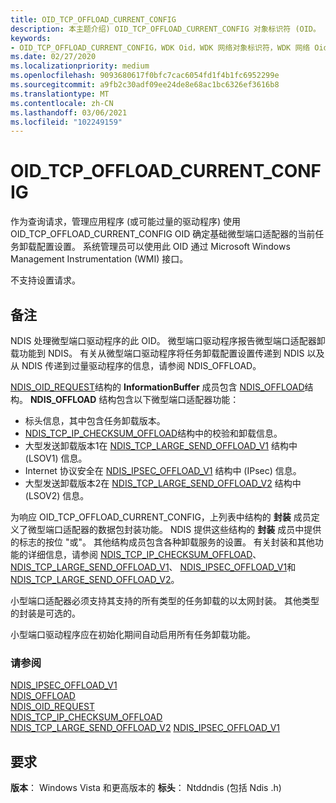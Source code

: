 ```yaml
---
title: OID_TCP_OFFLOAD_CURRENT_CONFIG
description: 本主题介绍) OID_TCP_OFFLOAD_CURRENT_CONFIG 对象标识符 (OID。
keywords:
- OID_TCP_OFFLOAD_CURRENT_CONFIG，WDK Oid，WDK 网络对象标识符，WDK 网络 Oid
ms.date: 02/27/2020
ms.localizationpriority: medium
ms.openlocfilehash: 9093680617f0bfc7cac6054fd1f4b1fc6952299e
ms.sourcegitcommit: a9fb2c30adf09ee24de8e68ac1bc6326ef3616b8
ms.translationtype: MT
ms.contentlocale: zh-CN
ms.lasthandoff: 03/06/2021
ms.locfileid: "102249159"
---
```

# <a name="oid_tcp_offload_current_config"></a>OID_TCP_OFFLOAD_CURRENT_CONFIG

作为查询请求，管理应用程序 (或可能过量的驱动程序) 使用 OID_TCP_OFFLOAD_CURRENT_CONFIG OID 确定基础微型端口适配器的当前任务卸载配置设置。 系统管理员可以使用此 OID 通过 Microsoft Windows Management Instrumentation (WMI) 接口。

不支持设置请求。

## <a name="remarks"></a>备注

NDIS 处理微型端口驱动程序的此 OID。 微型端口驱动程序报告微型端口适配器卸载功能到 NDIS。 有关从微型端口驱动程序将任务卸载配置设置传递到 NDIS 以及从 NDIS 传递到过量驱动程序的信息，请参阅 NDIS_OFFLOAD。

[NDIS_OID_REQUEST](/windows-hardware/drivers/ddi/oidrequest/ns-oidrequest-ndis_oid_request)结构的 **InformationBuffer** 成员包含 [NDIS_OFFLOAD](/windows-hardware/drivers/ddi/ntddndis/ns-ntddndis-_ndis_offload)结构。 **NDIS_OFFLOAD** 结构包含以下微型端口适配器功能：

- 标头信息，其中包含任务卸载版本。
- [NDIS_TCP_IP_CHECKSUM_OFFLOAD](/windows-hardware/drivers/ddi/ntddndis/ns-ntddndis-_ndis_tcp_ip_checksum_offload)结构中的校验和卸载信息。
- 大型发送卸载版本1在 [NDIS_TCP_LARGE_SEND_OFFLOAD_V1](/windows-hardware/drivers/ddi/ntddndis/ns-ntddndis-_ndis_tcp_large_send_offload_v1) 结构中 (LSOV1) 信息。
- Internet 协议安全在 [NDIS_IPSEC_OFFLOAD_V1](/windows-hardware/drivers/ddi/ntddndis/ns-ntddndis-_ndis_ipsec_offload_v1) 结构中 (IPsec) 信息。
- 大型发送卸载版本2在 [NDIS_TCP_LARGE_SEND_OFFLOAD_V2](/windows-hardware/drivers/ddi/ntddndis/ns-ntddndis-_ndis_tcp_large_send_offload_v2) 结构中 (LSOV2) 信息。

为响应 OID_TCP_OFFLOAD_CURRENT_CONFIG，上列表中结构的 **封装** 成员定义了微型端口适配器的数据包封装功能。 NDIS 提供这些结构的 **封装** 成员中提供的标志的按位 "或"。 其他结构成员包含各种卸载服务的设置。 有关封装和其他功能的详细信息，请参阅 [NDIS_TCP_IP_CHECKSUM_OFFLOAD](/windows-hardware/drivers/ddi/ntddndis/ns-ntddndis-_ndis_tcp_ip_checksum_offload)、 [NDIS_TCP_LARGE_SEND_OFFLOAD_V1](/windows-hardware/drivers/ddi/ntddndis/ns-ntddndis-_ndis_tcp_large_send_offload_v1)、 [NDIS_IPSEC_OFFLOAD_V1](/windows-hardware/drivers/ddi/ntddndis/ns-ntddndis-_ndis_ipsec_offload_v1)和 [NDIS_TCP_LARGE_SEND_OFFLOAD_V2](/windows-hardware/drivers/ddi/ntddndis/ns-ntddndis-_ndis_tcp_large_send_offload_v2)。

小型端口适配器必须支持其支持的所有类型的任务卸载的以太网封装。 其他类型的封装是可选的。

小型端口驱动程序应在初始化期间自动启用所有任务卸载功能。

### <a name="see-also"></a>请参阅

[NDIS_IPSEC_OFFLOAD_V1](/windows-hardware/drivers/ddi/ntddndis/ns-ntddndis-_ndis_ipsec_offload_v1)  
[NDIS_OFFLOAD](/windows-hardware/drivers/ddi/ntddndis/ns-ntddndis-_ndis_offload)  
[NDIS_OID_REQUEST](/windows-hardware/drivers/ddi/oidrequest/ns-oidrequest-ndis_oid_request)  
[NDIS_TCP_IP_CHECKSUM_OFFLOAD](/windows-hardware/drivers/ddi/ntddndis/ns-ntddndis-_ndis_tcp_ip_checksum_offload)  
[NDIS_TCP_LARGE_SEND_OFFLOAD_V2](/windows-hardware/drivers/ddi/ntddndis/ns-ntddndis-_ndis_tcp_large_send_offload_v2) 
[NDIS_IPSEC_OFFLOAD_V1](/windows-hardware/drivers/ddi/ntddndis/ns-ntddndis-_ndis_ipsec_offload_v1)  

## <a name="requirements"></a>要求

**版本**： Windows Vista 和更高版本的 **标头**： Ntddndis (包括 Ndis .h) 

